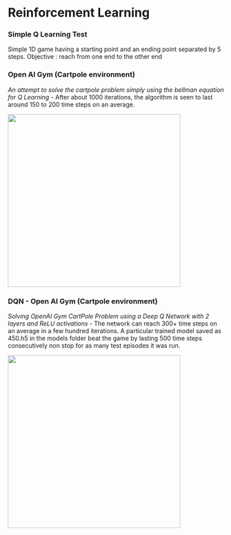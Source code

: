 # Reinforcement Learning  

### Simple Q Learning Test

Simple 1D game having a starting point and an ending point separated by 5 steps. Objective : reach from one end to the other end


### Open AI Gym (Cartpole environment)

*An attempt to solve the cartpole problem simply using the bellman equation for Q Learning* - After about 1000 iterations, the algorithm is seen to last around 150 to 200 time steps on an average.


<img src="https://raw.githubusercontent.com/mizimo/RL/master/OpenAIGym%20Cartpole/performance.jpg" width="400px">


### DQN - Open AI Gym (Cartpole environment)

*Solving OpenAI Gym CartPole Problem using a Deep Q Network with 2 layers and ReLU activations* - The network can reach 300+ time steps on an average in a few hundred iterations. A particular trained model saved as 450.h5 in the models folder beat the game by lasting 500 time steps consecutively non stop for as many test episodes it was run. 

<img src="https://raw.githubusercontent.com/mizimo/RL/master/OpenAIGym%20CartPole%20DQN/performance%20graphs/progress.jpg" width="400px">

